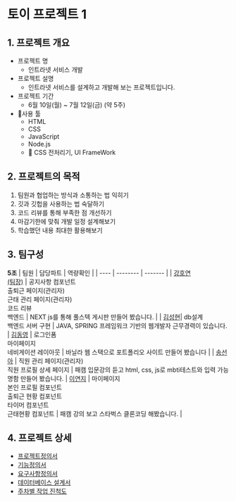 # 토이 프로젝트 1

## 1. 프로젝트 개요

- 프로젝트 명
  - 인트라넷 서비스 개발
- 프로젝트 설명
  - 인트라넷 서비스를 설계하고 개발해 보는 프로젝트입니다.
- 프로젝트 기간
  - 6월 10일(월) ~ 7월 12일(금) (약 5주)
- 🚀사용 툴
  - HTML
  - CSS
  - JavaScript
  - Node.js
  - 🚫 CSS 전처리기, UI FrameWork

## 2. 프로젝트의 목적

1. 팀원과 협업하는 방식과 소통하는 법 익히기
1. 깃과 깃헙을 사용하는 법 숙달하기
1. 코드 리뷰를 통해 부족한 점 개선하기
1. 마감기한에 맞춰 개발 일정 설계해보기
1. 학습했던 내용 최대한 활용해보기

## 3. 팀구성

**5조** 
| 팀원 | 담당파트 | 역량확인 |
| ---- | -------- | ------- |
| [강호연 <br /> (팀장)](https://github.com/kimPra2989) | 공지사항 컴포넌트<br/> 출퇴근 페이지(관리자)<br/> 근태 관리 페이지(관리자)<br/>코드 리뷰<br/> 백엔드 | NEXT js를 통해 풀스텍 게시판 만들어 봤습니다. |
| [김성현](https://github.com/kimisadev27)| db설계<br/> 백엔드 서버 구현 | JAVA, SPRING 프레임워크 기반의 웹개발자 근무경력이 있습니다.
| [김동영](https://github.com/love1ace) | 로그인폼<br/> 마이페이지<br/> 네비게이션 레이아웃 | 바닐라 웹 스택으로 포트폴리오 사이트 만들어 봤습니다 |
| [송선아](https://github.com/seonahsong) | 직원 관리 페이지(관리자)<br/>직원 프로필 상세 페이지 | 패캠 입문강의 듣고 html, css, js로 mbti테스트와 입력 가능 명함 만들어 봤습니다.
| [이연지](https://github.com/Panda-raccoon) | 마이페이지<br/>본인 프로필 컴포넌트<br/> 출퇴근 현황 컴포넌트<br/>타이머 컴포넌트<br/> 근태현황 컴포넌트 | 패캠 강의 보고 스타벅스 클론코딩 해봤습니다. |

## 4. 프로젝트 상세

- [프로젝트정의서](./docs/프로젝트정의서.md)
- [기능정의서](./docs/기능정의서.md)
- [요구사항정의서](./docs/요구사항정의서.md)
- [데이터베이스 설계서](./docs/데이터베이스설계서.md)
- [주차별 작업 진척도](./docs/주차별%20작업물/)
